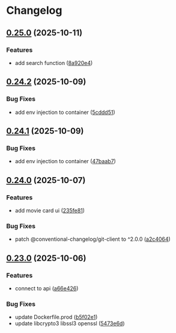 # Changelog

## [0.25.0](https://gitlab.com/cheulong-devops/movies-finder/movies-finder-frontend/compare/0.24.2...0.25.0) (2025-10-11)

### Features

* add search function ([8a920e4](https://gitlab.com/cheulong-devops/movies-finder/movies-finder-frontend/commit/8a920e43cc8a58706cc5212e84fc394bb9cccc99))

## [0.24.2](https://gitlab.com/cheulong-devops/movies-finder/movies-finder-frontend/compare/0.24.1...0.24.2) (2025-10-09)

### Bug Fixes

* add env injection to container ([5cddd51](https://gitlab.com/cheulong-devops/movies-finder/movies-finder-frontend/commit/5cddd518c424febd600382b6782d9df46eaf9afe))

## [0.24.1](https://gitlab.com/cheulong-devops/movies-finder/movies-finder-frontend/compare/0.24.0...0.24.1) (2025-10-09)

### Bug Fixes

* add env injection to container ([47baab7](https://gitlab.com/cheulong-devops/movies-finder/movies-finder-frontend/commit/47baab70373ebf68bb8977dc60f29e34d78c8e7f))

## [0.24.0](https://gitlab.com/cheulong-devops/movies-finder/movies-finder-frontend/compare/0.23.0...0.24.0) (2025-10-07)

### Features

* add  movie card ui ([235fe81](https://gitlab.com/cheulong-devops/movies-finder/movies-finder-frontend/commit/235fe81baa36a0feabf890565707b6e1498c2bb2))

### Bug Fixes

* patch @conventional-changelog/git-client to ^2.0.0 ([a2c4064](https://gitlab.com/cheulong-devops/movies-finder/movies-finder-frontend/commit/a2c406424f03530798653fd720f5f1d642758a3d))

## [0.23.0](https://gitlab.com/cheulong-devops/movies-finder/movies-finder-frontend/compare/0.1.17...0.23.0) (2025-10-06)

### Features

* connect to api ([a66e426](https://gitlab.com/cheulong-devops/movies-finder/movies-finder-frontend/commit/a66e4261996285f03698f53ef1a2b7e1c43af143))

### Bug Fixes

* update Dockerfile.prod ([b5f02e1](https://gitlab.com/cheulong-devops/movies-finder/movies-finder-frontend/commit/b5f02e1e743c4fb7696fc5f6e885f4a8c2e6b48a))
* update libcrypto3 libssl3 openssl ([5473e6d](https://gitlab.com/cheulong-devops/movies-finder/movies-finder-frontend/commit/5473e6d40c9e5f6cb3b9d686b011842ea5a3c8d7))
